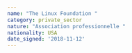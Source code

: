 ```yaml
---
name: "The Linux Foundation "
category: private_sector
nature: "Association professionnelle "
nationality: USA
date_signed: '2018-11-12'
---
```

    